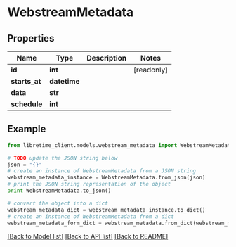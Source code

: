 # WebstreamMetadata


## Properties

Name | Type | Description | Notes
------------ | ------------- | ------------- | -------------
**id** | **int** |  | [readonly] 
**starts_at** | **datetime** |  | 
**data** | **str** |  | 
**schedule** | **int** |  | 

## Example

```python
from libretime_client.models.webstream_metadata import WebstreamMetadata

# TODO update the JSON string below
json = "{}"
# create an instance of WebstreamMetadata from a JSON string
webstream_metadata_instance = WebstreamMetadata.from_json(json)
# print the JSON string representation of the object
print WebstreamMetadata.to_json()

# convert the object into a dict
webstream_metadata_dict = webstream_metadata_instance.to_dict()
# create an instance of WebstreamMetadata from a dict
webstream_metadata_form_dict = webstream_metadata.from_dict(webstream_metadata_dict)
```
[[Back to Model list]](../README.md#documentation-for-models) [[Back to API list]](../README.md#documentation-for-api-endpoints) [[Back to README]](../README.md)


